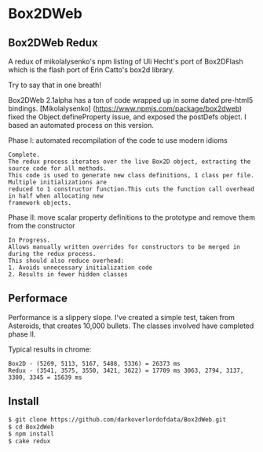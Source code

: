 # Box2DWeb

## Box2DWeb Redux

A redux of mikolalysenko's npm listing of Uli Hecht's port of Box2DFlash which is the flash port of Erin Catto's box2d library.

Try to say that in one breath!

Box2DWeb 2.1alpha has a ton of code wrapped up in some dated pre-html5 bindings.
[Mikolalysenko] (https://www.npmjs.com/package/box2dweb) fixed the Object.defineProperty issue,
and exposed the postDefs object. I based an automated process on this version.

Phase I: automated recompilation of the code to use modern idioms

    Complete.
    The redux process iterates over the live Box2D object, extracting the source code for all methods.
    This code is used to generate new class definitions, 1 class per file. Multiple initializations are
    reduced to 1 constructor function.This cuts the function call overhead in half when allocating new
    framework objects.


Phase II: move scalar property definitions to the prototype and remove them from the constructor

    In Progress.
    Allows manually written overrides for constructors to be merged in during the redux process.
    This should also reduce overhead:
    1. Avoids unnecessary initialization code
    2. Results in fewer hidden classes


## Performace

Performance is a slippery slope. I've created a simple test, taken from Asteroids,
that creates 10,000 bullets. The classes involved have completed phase II.

Typical results in chrome:

    Box2D - (5269, 5113, 5167, 5488, 5336) = 26373 ms
    Redux - (3541, 3575, 3550, 3421, 3622) = 17709 ms 3063, 2794, 3137, 3300, 3345 = 15639 ms



## Install

```bash
$ git clone https://github.com/darkoverlordofdata/Box2dWeb.git
$ cd Box2dWeb
$ npm install
$ cake redux
```
